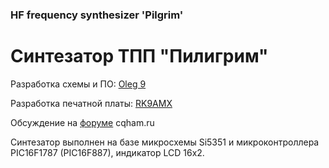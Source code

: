 ### HF frequency synthesizer 'Pilgrim'
# Синтезатор ТПП "Пилигрим"
Разработка схемы и ПО: [Oleg 9](http://www.cqham.ru/forum/member.php?3781-Oleg-9)

Разработка печатной платы: [RK9AMX](http://www.cqham.ru/forum/member.php?2533-RK9AMX)

Обсуждение на [форуме](http://www.cqham.ru/forum/showthread.php?45278-%D1%E8%ED%F2%E5%E7%E0%F2%EE%F0-%ED%E0-Si5351%C0-%E4%EB%FF-%D2%CF%CF) cqham.ru

Синтезатор выполнен на базе микросхемы Si5351 и микроконтроллера PIC16F1787 (PIC16F887), индикатор LCD 16x2.
